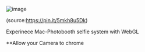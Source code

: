 ![image](https://github.com/user-attachments/assets/f5354a42-e6bc-4fc9-adeb-c2f32a569402)

(source:https://pin.it/5mkh8u5Dk)

Experinece Mac-Photobooth selfie system with WebGL

**Allow your Camera to chrome
